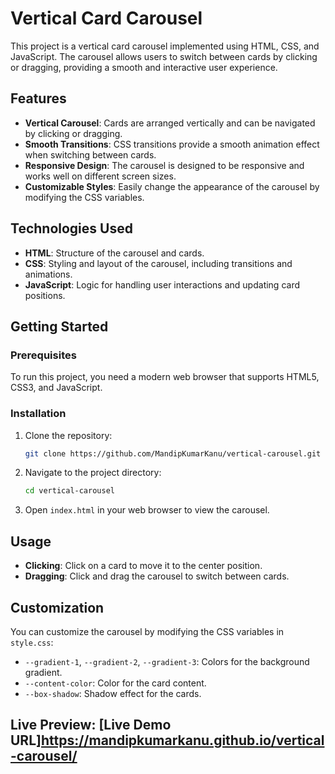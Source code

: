 # Vertical Card Carousel

This project is a vertical card carousel implemented using HTML, CSS, and JavaScript. The carousel allows users to switch between cards by clicking or dragging, providing a smooth and interactive user experience.

## Features

- **Vertical Carousel**: Cards are arranged vertically and can be navigated by clicking or dragging.
- **Smooth Transitions**: CSS transitions provide a smooth animation effect when switching between cards.
- **Responsive Design**: The carousel is designed to be responsive and works well on different screen sizes.
- **Customizable Styles**: Easily change the appearance of the carousel by modifying the CSS variables.

## Technologies Used

- **HTML**: Structure of the carousel and cards.
- **CSS**: Styling and layout of the carousel, including transitions and animations.
- **JavaScript**: Logic for handling user interactions and updating card positions.

## Getting Started

### Prerequisites

To run this project, you need a modern web browser that supports HTML5, CSS3, and JavaScript.

### Installation

1. Clone the repository:

   ```bash
   git clone https://github.com/MandipKumarKanu/vertical-carousel.git
   ```

2. Navigate to the project directory:

   ```bash
   cd vertical-carousel
   ```

3. Open `index.html` in your web browser to view the carousel.

## Usage

- **Clicking**: Click on a card to move it to the center position.
- **Dragging**: Click and drag the carousel to switch between cards.

## Customization

You can customize the carousel by modifying the CSS variables in `style.css`:

- `--gradient-1`, `--gradient-2`, `--gradient-3`: Colors for the background gradient.
- `--content-color`: Color for the card content.
- `--box-shadow`: Shadow effect for the cards.

## Live Preview: [**Live Demo URL**]https://mandipkumarkanu.github.io/vertical-carousel/
